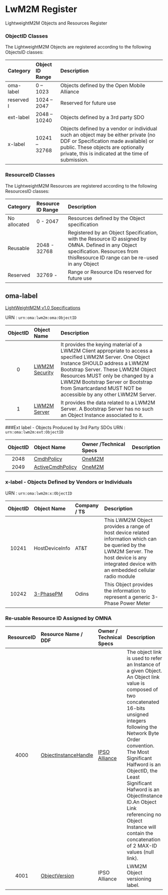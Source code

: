 # LwM2M Register
LightweightM2M Objects and Resources Register

### ObjectID Classes

The LightweightM2M Objects are registered according to the following ObjectsID classes:

Category          | Object ID Range      |Description 
:-----------------| :--------------------| :-----------------------------------------------------
oma-label         | 0 – 1023             | Objects defined by the Open Mobile Alliance 
reserved I        | 1024 – 2047          | Reserved for future use 
ext-label         | 2048 – 10240         | Objects defined by a 3rd party SDO 
x-label           | 10241 – 32768        | Objects defined by a vendor or individual such an object may be either private (no DDF or Specification made available) or public. These objects are optionally private, this is indicated at the time of submission. 

### ResourceID Classes

The LightweightM2M Resources are registered according to the following ResourcesID classes:

Category          | Resource ID Range      |Description 
:-----------------| :----------------------| :-----------------------------------------------------
No allocated      | 0 - 2047               | Resources defined by the Object specification
Reusable          | 2048 - 32768           | Registered by an Object Specification, with the Resource ID assigned by OMNA. Defined in any Object specification. Resources from thisResource ID range can be re-used in any Object
Reserved          | 32769 -                | Range or Resource IDs reserved for future use

## oma-label
[LightWeightM2M v1.0 Specifications](http://member.openmobilealliance.org/ftp/public_documents/dm/LightweightM2M/)

URN : ```urn:oma:lwm2m:oma:ObjectID```

ObjectID  | Object Name                                  | Description
:--------:| :------------------------------------------- | :------------------------------------------------
0         | [LWM2M Security](http://www.openmobilealliance.org/tech/profiles/LWM2M_Security-v1_0.xml) | It provides the keying material of a LWM2M Client appropriate to access a specified LWM2M Server. One Object Instance SHOULD address a LWM2M Bootstrap Server. These LWM2M Object Resources MUST only be changed by a LWM2M Bootstrap Server or Bootstrap from Smartcardand MUST NOT be accessible by any other LWM2M Server.
1         | [LWM2M Server](http://www.openmobilealliance.org/tech/profiles/LWM2M_Server-v1_0.xml) | It provides the data related to a LWM2M Server. A Bootstrap Server has no such an Object Instance associated to it.

###Ext label - Objects Produced by 3rd Party SDOs
URN : ```urn:oma:lwm2m:ext:ObjectID```

ObjectID  | Object Name                  | Owner /Technical Specs                 | Description
:--------:| :----------------------------| :------------------------------------- | :------------------------------------------------
2048      | [CmdhPolicy]()               | [OneM2M](http://www.onem2m.org/images/files/deliverables/TS-0005-Management_Enablement_(OMA)-V1_0_1.pdf) 
2049      | [ActiveCmdhPolicy]()         | [OneM2M](http://www.onem2m.org/images/files/deliverables/TS-0005-Management_Enablement_(OMA)-V1_0_1.pdf)

### x-label - Objects Defined by Vendors or Individuals

URN : ```urn:oma:lwm2m:x:ObjectID```

ObjectID  | Object Name                         | Company / TS           | Description
:--------:| :-----------------------------------| :--------------------- | :------------------------------------------------
10241     | HostDeviceInfo                      | AT&T                   |  This LWM2M Object provides a range of host device related information which can be queried by the LWM2M Server. The host device is any integrated device with an embedded cellular radio module
10242     | [3-PhasePM](http://technical.openmobilealliance.org/tech/profiles/3-PhasePM.xml)                           | Odins                  | This Object provides the information to represent a generic 3-Phase Power Meter

### Re-usable Resource ID Assigned by OMNA

ResourceID  | Resource Name / DDF        | Owner / Technical Specs       | Description
:--------:  | :--------------------------| :--------------------------- | :------------------------------------------------
4000        | [ObjectInstanceHandle]()   | [IPSO Alliance]()            | The object link is used to refer an Instance of a given Object. An Object link value is composed of two concatenated 16-bits unsigned integers following the Network Byte Order convention. The Most Significant Halfword is an ObjectID, the Least Significant Hafword is an ObjectInstance ID.An Object Link referencing no Object Instance will contain the concatenation of 2 MAX-ID values (null link). 
4001        | [ObjectVersion]()          | IPSO Alliance               | LWM2M Object versioning label.
